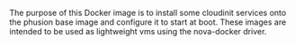 The purpose of this Docker image is to install some cloudinit services onto the
phusion base image and configure it to start at boot. These images are intended
to be used as lightweight vms using the nova-docker driver.
